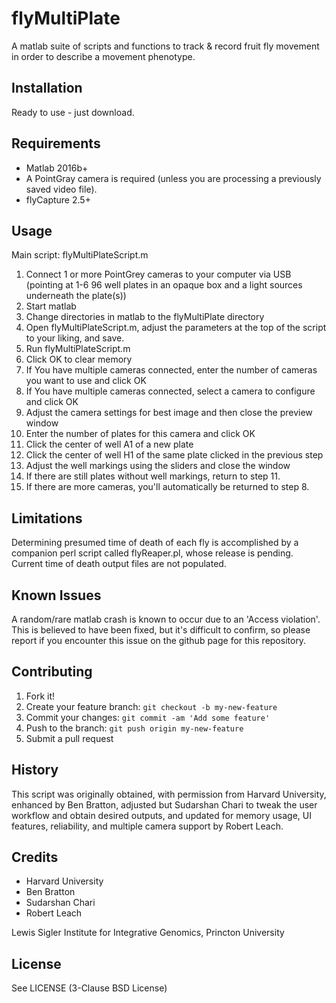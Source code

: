 # flyMultiPlate

A matlab suite of scripts and functions to track & record fruit fly movement in order to describe a movement phenotype.

## Installation

Ready to use - just download.

## Requirements

* Matlab 2016b+
* A PointGray camera is required (unless you are processing a previously saved video file).
* flyCapture 2.5+

## Usage

Main script: flyMultiPlateScript.m

1. Connect 1 or more PointGrey cameras to your computer via USB (pointing at 1-6 96 well plates in an opaque box and a light sources underneath the plate(s))
2. Start matlab
3. Change directories in matlab to the flyMultiPlate directory
4. Open flyMultiPlateScript.m, adjust the parameters at the top of the script to your liking, and save.
5. Run flyMultiPlateScript.m
6. Click OK to clear memory
7. If You have multiple cameras connected, enter the number of cameras you want to use and click OK
8. If You have multiple cameras connected, select a camera to configure and click OK
9. Adjust the camera settings for best image and then close the preview window
10. Enter the number of plates for this camera and click OK
11. Click the center of well A1 of a new plate
12. Click the center of well H1 of the same plate clicked in the previous step
13. Adjust the well markings using the sliders and close the window
14. If there are still plates without well markings, return to step 11.
15. If there are more cameras, you'll automatically be returned to step 8.

## Limitations

Determining presumed time of death of each fly is accomplished by a companion perl script called flyReaper.pl, whose release is pending.  Current time of death output files are not populated.

## Known Issues

A random/rare matlab crash is known to occur due to an 'Access violation'.  This is believed to have been fixed, but it's difficult to confirm, so please report if you encounter this issue on the github page for this repository.

## Contributing

1. Fork it!
2. Create your feature branch: `git checkout -b my-new-feature`
3. Commit your changes: `git commit -am 'Add some feature'`
4. Push to the branch: `git push origin my-new-feature`
5. Submit a pull request

## History

This script was originally obtained, with permission from Harvard University, enhanced by Ben Bratton, adjusted but Sudarshan Chari to tweak the user workflow and obtain desired outputs, and updated for memory usage, UI features, reliability, and multiple camera support by Robert Leach.

## Credits

* Harvard University
* Ben Bratton
* Sudarshan Chari
* Robert Leach

Lewis Sigler Institute for Integrative Genomics,
Princton University

## License

See LICENSE (3-Clause BSD License)
